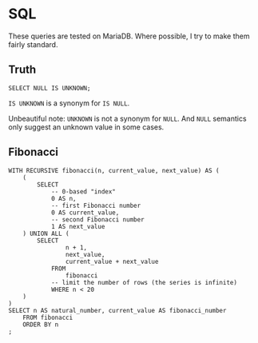 # SQL

These queries are tested on MariaDB. Where possible, I try to make them fairly standard.


## Truth

```
SELECT NULL IS UNKNOWN;
```

`IS UNKNOWN` is a synonym for `IS NULL`.

Unbeautiful note: `UNKNOWN` is not a synonym for `NULL`. And `NULL` semantics only suggest an unknown value
in some cases.


## Fibonacci

```
WITH RECURSIVE fibonacci(n, current_value, next_value) AS (
    (
        SELECT
            -- 0-based "index"
            0 AS n,
            -- first Fibonacci number
            0 AS current_value,
            -- second Fibonacci number
            1 AS next_value
    ) UNION ALL (
        SELECT 
                n + 1, 
                next_value, 
                current_value + next_value
            FROM 
                fibonacci
            -- limit the number of rows (the series is infinite)
            WHERE n < 20
    )
)
SELECT n AS natural_number, current_value AS fibonacci_number
    FROM fibonacci
    ORDER BY n
;
```


